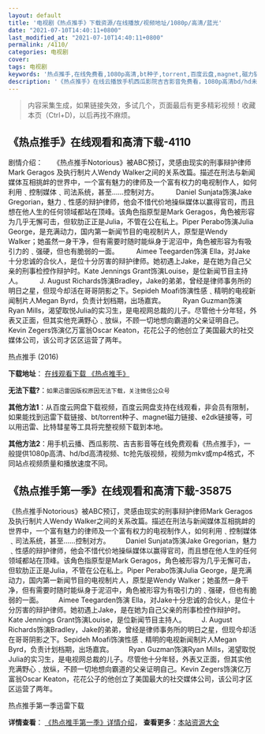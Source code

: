 ```yaml
---
layout: default
title: '电视剧《热点推手》下载资源/在线播放/视频地址/1080p/高清/蓝光'
date: "2021-07-10T14:40:11+0800"
last_modified_at: "2021-07-10T14:40:11+0800"
permalink: /4110/
categories: 电视剧
cover:
tags: 电视剧
keywords: '热点推手,在线免费看,1080p高清,bt种子,torrent,百度云盘,magnet,磁力链,迅雷下载资源'
description: '《热点推手》在线云播放手机西瓜影院吉吉影音免费看，1080p高清bd/hd未删减完整版和tc抢先枪版，mkv/mp4格式，附带bt/torrent种子、magnet/磁力链、百度云盘、网盘资源迅雷下载链接'
---
```


>内容采集生成，如果链接失效，多试几个，页面最后有更多精彩视频！收藏本页（Ctrl+D)，以后再找不麻烦。


## 《热点推手》在线观看和高清下载-4110

剧情介绍：　　《热点推手Notorious》被ABC预订，灵感由现实的刑事辩护律师Mark Geragos 及执行制片人Wendy Walker之间的关系改篇。描述在刑法与新闻媒体互相挑衅的世界中，一个富有魅力的律师及一个富有权力的电视制作人，如何利用﹑控制媒体﹑司法系统，甚至……控制对方。  　　Daniel Sunjata饰演Jake Gregorian，魅力﹑性感的辩护律师，他会不惜代价地操纵媒体以赢得官司，而且想在他人生的任何领域都站在顶峰。该角色指原型是Mark Geragos，角色被形容为几乎无懈可击，但软肋正正是Julia，不管在公在私上。Piper Perabo饰演Julia George，是充满动力，国内第一新闻节目的电视制片人，原型是Wendy Walker；她虽然一身干净，但有需要时随时能纵身于泥沼中，角色被形容为有吸引力的﹑强硬，但也有脆弱的一面。  　　Aimee Teegarden饰演 Ella，对Jake十分忠诚的合伙人，是位十分厉害的辩护律师。她初遇上Jake，是在她为自己父亲的刑事检控作辩护时。Kate Jennings Grant饰演Louise，是位新闻节目主持人。  　　J. August Richards饰演Bradley，Jake的弟弟，曾经是律师事务所的明日之星，但现今却活在哥哥阴影之下。Sepideh Moafi饰演性感﹑精明的电视新闻制片人Megan Byrd，负责计划档期，出场嘉宾。  　　Ryan Guzman饰演Ryan Mills，渴望取悦Julia的实习生，是电视网总裁的儿子。尽管他十分年轻，外表又正面，但其实他充满野心﹑放纵，不顾一切地想向霸道的父亲证明自己。Kevin Zegers饰演亿万富翁Oscar Keaton，花花公子的他创立了美国最大的社交媒体公司，该公司才区区运营了两年。


热点推手 (2016)

**下载地址**： [在线观看下载 《热点推手》](https://www.btbtdy.me/btdy/dy7050.html) 


**无法下载?**：`如果迅雷因版权原因无法下载，关注微信公众号 `

**其他方法1**：从百度云网盘下载视频，百度云网盘支持在线观看，非会员有限制，如果能找到迅雷下载链接、bt/torrent种子、magnet磁力链接、e2dk链接等，可以用迅雷、比特彗星等工具将完整视频下载到本地。

**其他方法2**：用手机云播、西瓜影院、吉吉影音等在线免费观看《热点推手》，一般提供1080p高清、hd/bd高清视频、tc抢先版视频，视频为mkv或mp4格式，不同站点视频质量和播放速度不同。


## 《热点推手第一季》在线观看和高清下载-35875

《热点推手Notorious》被ABC预订，灵感由现实的刑事辩护律师Mark Geragos 及执行制片人Wendy Walker之间的关系改篇。描述在刑法与新闻媒体互相挑衅的世界中，一个富有魅力的律师及一个富有权力的电视制作人，如何利用﹑控制媒体﹑司法系统，甚至……控制对方。 　　Daniel Sunjata饰演Jake Gregorian，魅力﹑性感的辩护律师，他会不惜代价地操纵媒体以赢得官司，而且想在他人生的任何领域都站在顶峰。该角色指原型是Mark Geragos，角色被形容为几乎无懈可击，但软肋正正是Julia，不管在公在私上。Piper Perabo饰演Julia George，是充满动力，国内第一新闻节目的电视制片人，原型是Wendy Walker；她虽然一身干净，但有需要时随时能纵身于泥沼中，角色被形容为有吸引力的﹑强硬，但也有脆弱的一面。 　　Aimee Teegarden饰演 Ella，对Jake十分忠诚的合伙人，是位十分厉害的辩护律师。她初遇上Jake，是在她为自己父亲的刑事检控作辩护时。Kate Jennings Grant饰演Louise，是位新闻节目主持人。 　　J. August Richards饰演Bradley，Jake的弟弟，曾经是律师事务所的明日之星，但现今却活在哥哥阴影之下。Sepideh Moafi饰演性感﹑精明的电视新闻制片人Megan Byrd，负责计划档期，出场嘉宾。 　　Ryan Guzman饰演Ryan Mills，渴望取悦Julia的实习生，是电视网总裁的儿子。尽管他十分年轻，外表又正面，但其实他充满野心﹑放纵，不顾一切地想向霸道的父亲证明自己。Kevin Zegers饰演亿万富翁Oscar Keaton，花花公子的他创立了美国最大的社交媒体公司，该公司才区区运营了两年。


热点推手第一季迅雷下载

**详情查看**： [《热点推手第一季》详情介绍](/movie/35875/)， **查看更多**：[本站资源大全](/movie/t/all/)

